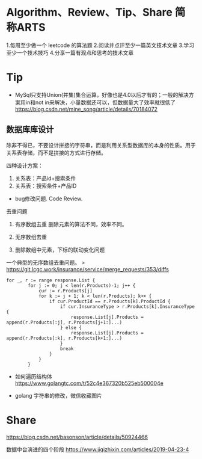 
# Algorithm、Review、Tip、Share 简称ARTS

1.每周至少做一个 leetcode 的算法题 2.阅读并点评至少一篇英文技术文章 3.学习至少一个技术技巧 4.分享一篇有观点和思考的技术文章


# Tip 

* MySql只支持Union(并集)集合运算，好像也是4.0以后才有的；一般的解决方案用in和not in来解决，小量数据还可以，但数据量大了效率就很低了
https://blog.csdn.net/mine_song/article/details/70184072

## 数据库库设计

除非不得已，不要设计拼接的字符串，而是利用关系型数据库的本身的性质。用于关系表存储，而不是拼接的方式进行存储。

四种设计方案：

1. 关系表：产品id+搜索条件
2. 关系表：搜索条件+产品ID

* bug修改问题. Code Review.

去重问题
1. 有序数组去重
删除元素的算法不同，效率不同。

2. 无序数组去重
3. 删除数组中元素，下标的联动变化问题

一个典型的无序数组去重问题。 > https://git.lcgc.work/insurance/service/merge_requests/353/diffs

```
for _, r := range response.List {
		for j := 0; j < len(r.Products)-1; j++ {
			cur := r.Products[j]
			for k := j + 1; k < len(r.Products); k++ {
				if cur.ProductId == r.Products[k].ProductId {
					if cur.InsuranceType > r.Products[k].InsuranceType {
						response.List[j].Products = append(r.Products[:j], r.Products[j+1:]...)
					} else {
						response.List[j].Products = append(r.Products[:k], r.Products[k+1:]...)
					}
					break
				}
			}
		}

```

* 如何遍历结构体
https://www.golangtc.com/t/52c4e367320b525eb500004e


* golang 字符串的修改，微信收藏图片

# Share

https://blog.csdn.net/basonson/article/details/50924466

数据中台演进的四个阶段
https://www.jiqizhixin.com/articles/2019-04-23-4
